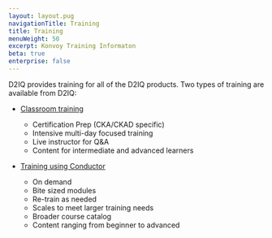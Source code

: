 ```yaml
---
layout: layout.pug
navigationTitle: Training
title: Training
menuWeight: 50
excerpt: Konvoy Training Informaton
beta: true
enterprise: false
---
```


<!-- markdownlint-disable MD004 MD007 MD025 MD030 -->

D2IQ provides training for all of the D2IQ products. Two types of training are available from D2IQ:

- [Classroom training](https://d2iq.com/services-and-support)
  - Certification Prep (CKA/CKAD specific)
  - Intensive multi-day focused training
  - Live instructor for Q&A
  - Content for intermediate and advanced learners

- [Training using Conductor](https://d2iq.com/products/conductor)
  - On demand
  - Bite sized modules
  - Re-train as needed
  - Scales to meet larger training needs
  - Broader course catalog
  - Content ranging from beginner to advanced
